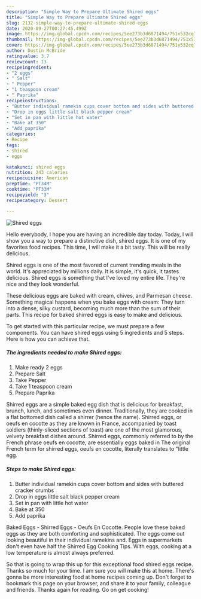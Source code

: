 ```yaml
---
description: "Simple Way to Prepare Ultimate Shired eggs"
title: "Simple Way to Prepare Ultimate Shired eggs"
slug: 2132-simple-way-to-prepare-ultimate-shired-eggs
date: 2020-09-27T00:27:45.499Z
image: https://img-global.cpcdn.com/recipes/5ee273b3d6871494/751x532cq70/shired-eggs-recipe-main-photo.jpg
thumbnail: https://img-global.cpcdn.com/recipes/5ee273b3d6871494/751x532cq70/shired-eggs-recipe-main-photo.jpg
cover: https://img-global.cpcdn.com/recipes/5ee273b3d6871494/751x532cq70/shired-eggs-recipe-main-photo.jpg
author: Dustin McBride
ratingvalue: 3.7
reviewcount: 13
recipeingredient:
- "2 eggs"
- " Salt"
- " Pepper"
- "1 teaspoon cream"
- " Paprika"
recipeinstructions:
- "Butter individual ramekin cups cover bottom and sides with buttered cracker crumbs"
- "Drop in eggs little salt black pepper cream"
- "Set in pan with little hot water"
- "Bake at 350"
- "Add paprika"
categories:
- Recipe
tags:
- shired
- eggs

katakunci: shired eggs 
nutrition: 243 calories
recipecuisine: American
preptime: "PT34M"
cooktime: "PT33M"
recipeyield: "3"
recipecategory: Dessert

---
```



![Shired eggs](https://img-global.cpcdn.com/recipes/5ee273b3d6871494/751x532cq70/shired-eggs-recipe-main-photo.jpg)

Hello everybody, I hope you are having an incredible day today. Today, I will show you a way to prepare a distinctive dish, shired eggs. It is one of my favorites food recipes. This time, I will make it a bit tasty. This will be really delicious.

Shired eggs is one of the most favored of current trending meals in the world. It's appreciated by millions daily. It is simple, it's quick, it tastes delicious. Shired eggs is something that I've loved my entire life. They're nice and they look wonderful.

These delicious eggs are baked with cream, chives, and Parmesan cheese. Something magical happens when you bake eggs with cream: They turn into a dense, silky custard, becoming much more than the sum of their parts. This recipe for baked shirred eggs is easy to make and delicious.


To get started with this particular recipe, we must prepare a few components. You can have shired eggs using 5 ingredients and 5 steps. Here is how you can achieve that.

<!--inarticleads1-->

##### The ingredients needed to make Shired eggs:

1. Make ready 2 eggs
1. Prepare  Salt
1. Take  Pepper
1. Take 1 teaspoon cream
1. Prepare  Paprika


Shirred eggs are a simple baked egg dish that is delicious for breakfast, brunch, lunch, and sometimes even dinner. Traditionally, they are cooked in a flat bottomed dish called a shirrer (hence the name). Shirred eggs, or oeufs en cocotte as they are known in France, accompanied by toast soldiers (thinly-sliced sections of toast) are one of the most glamorous, velvety breakfast dishes around. Shirred eggs, commonly referred to by the French phrase oeufs en cocotte, are essentially eggs baked in The original French term for shirred eggs, oeufs en cocotte, literally translates to &#34;little egg. 

<!--inarticleads2-->

##### Steps to make Shired eggs:

1. Butter individual ramekin cups cover bottom and sides with buttered cracker crumbs
1. Drop in eggs little salt black pepper cream
1. Set in pan with little hot water
1. Bake at 350
1. Add paprika


Baked Eggs - Shirred Eggs - Oeufs En Cocotte. People love these baked eggs as they are both comforting and sophisticated. The eggs come out looking beautiful in their individual ramekins and. Eggs in supermarkets don&#39;t even have half the Shirred Egg Cooking Tips. With eggs, cooking at a low temperature is almost always preferred. 

So that is going to wrap this up for this exceptional food shired eggs recipe. Thanks so much for your time. I am sure you will make this at home. There's gonna be more interesting food at home recipes coming up. Don't forget to bookmark this page on your browser, and share it to your family, colleague and friends. Thanks again for reading. Go on get cooking!
